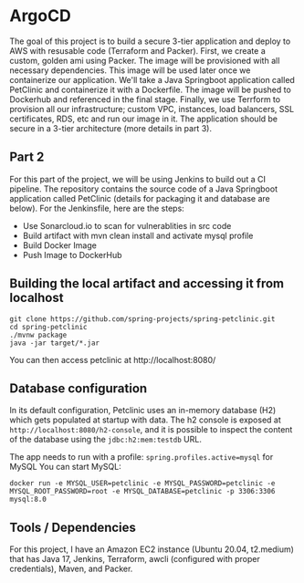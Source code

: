 # ArgoCD  

The goal of this project is to build a secure 3-tier application and deploy to AWS with resusable code (Terraform and Packer). First, we create a custom, golden ami using Packer. The image will be provisioned with all necessary dependencies. This image will be used later once we containerize our application. We'll take a Java Springboot application called PetClinic and containerize it with a Dockerfile. The image will be pushed to Dockerhub and referenced in the final stage. Finally, we use Terrform to provision all our infrastructure; custom VPC, instances, load balancers, SSL certificates, RDS, etc and run our image in it. The application should be secure in a 3-tier architecture (more details in part 3).

## Part 2

For this part of the project, we will be using Jenkins to build out a CI pipeline. The repository contains the source code of a Java Springboot application called PetClinic (details for packaging it and database are below). For the Jenkinsfile, here are the steps:

- Use Sonarcloud.io to scan for vulnerablities in src code
- Build artifact with mvn clean install and activate mysql profile
- Build Docker Image
- Push Image to DockerHub 


## Building the local artifact and accessing it from localhost 
```
git clone https://github.com/spring-projects/spring-petclinic.git
cd spring-petclinic
./mvnw package
java -jar target/*.jar
```

You can then access petclinic at http://localhost:8080/

## Database configuration

In its default configuration, Petclinic uses an in-memory database (H2) which
gets populated at startup with data. The h2 console is exposed at `http://localhost:8080/h2-console`,
and it is possible to inspect the content of the database using the `jdbc:h2:mem:testdb` URL.

The app needs to run with a profile: `spring.profiles.active=mysql` for MySQL 
You can start MySQL:

```
docker run -e MYSQL_USER=petclinic -e MYSQL_PASSWORD=petclinic -e MYSQL_ROOT_PASSWORD=root -e MYSQL_DATABASE=petclinic -p 3306:3306 mysql:8.0
```

## Tools / Dependencies
For this project, I have an Amazon EC2 instance (Ubuntu 20.04, t2.medium) that has Java 17, Jenkins, Terraform, awcli (configured with proper credentials), Maven, and Packer.
